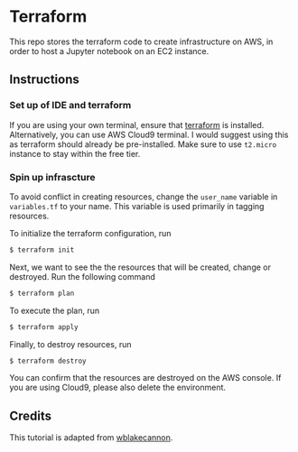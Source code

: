 # Terraform 

This repo stores the terraform code to create infrastructure on AWS, in order to host a Jupyter notebook on an EC2 instance. 

## Instructions

### Set up of IDE and terraform

If you are using your own terminal, ensure that [terraform](https://www.terraform.io/downloads.html) is installed. Alternatively, you can use AWS Cloud9 terminal. I would suggest using this as terraform should already be pre-installed. Make sure to use `t2.micro` instance to stay within the free tier. 

### Spin up infrascture 

To avoid conflict in creating resources, change the `user_name` variable in `variables.tf` to your name. This variable is used primarily in tagging resources. 

To initialize the terraform configuration, run 

```bash
$ terraform init
```

Next, we want to see the the resources that will be created, change or destroyed. Run the following command

```bash
$ terraform plan
```

To execute the plan, run

```bash
$ terraform apply
```

Finally, to destroy resources, run 

```bash
$ terraform destroy
```
You can confirm that the resources are destroyed on the AWS console. If you are using Cloud9, please also delete the environment. 

## Credits

This tutorial is adapted from [wblakecannon](https://github.com/wblakecannon/terraform-jupyter).